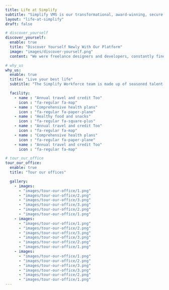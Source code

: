 ```yaml
---
title: Life at Simplify
subtitle: "Simplify VMS is our transformational, award-winning, secure private-cloud Vendor Management System."
layout: "life-at-simplify"
draft: false

# discover_yourself
discover_yourself:
  enable: true
  title: "Discover Yourself Newly With Our Platform"
  image: "images/discover-yourself.png"
  content: "We were freelance designers and developers, constantly finding ourselve deep vague feedback. This made every client and team leaving a notes from the sticky note on a piece of paper?" 

# why_us
why_us:
  enable: true
  title: "Live your best life"
  subtitle: "The Simplify Workforce team is made up of seasoned talent industry practitioners experienced technologists who."

  facility:
    - name : "Annual travel and credit Too"
      icon : "fa-regular fa-map"
    - name : "Comprehensive health plans"
      icon : "fa-regular fa-paper-plane"
    - name : "Healthy food and snacks"
      icon : "fa-regular fa-square-plus"
    - name : "Annual travel and credit Too"
      icon : "fa-regular fa-map"
    - name : "Comprehensive health plans"
      icon : "fa-regular fa-paper-plane"
    - name : "Annual travel and credit Too"
      icon : "fa-regular fa-map"

# tour_our_office
tour_our_office:
  enable: true
  title: "Tour our offices"

  gallery: 
    - images: 
      - "images/tour-our-office/1.png"
      - "images/tour-our-office/2.png"
      - "images/tour-our-office/3.png"
      - "images/tour-our-office/3.png"
      - "images/tour-our-office/2.png"
      - "images/tour-our-office/1.png"
    - images: 
      - "images/tour-our-office/1.png"
      - "images/tour-our-office/2.png"
      - "images/tour-our-office/3.png"
      - "images/tour-our-office/3.png"
      - "images/tour-our-office/2.png"
      - "images/tour-our-office/1.png"
    - images: 
      - "images/tour-our-office/1.png"
      - "images/tour-our-office/2.png"
      - "images/tour-our-office/3.png"
      - "images/tour-our-office/3.png"
      - "images/tour-our-office/2.png"
      - "images/tour-our-office/1.png"
---
```

